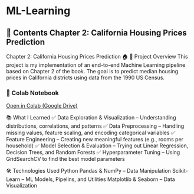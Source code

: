 # ML-Learning

📂 Contents
Chapter 2: California Housing Prices Prediction 
---
Chapter 2: California Housing Prices Prediction 🏠
📌 Project Overview
This project is my implementation of an end-to-end Machine Learning pipeline based on Chapter 2 of the book.
The goal is to predict median housing prices in California districts using data from the 1990 US Census.
### 🔗 Colab Notebook  
[Open in Colab (Google Drive)](https://colab.research.google.com/drive/1JgTEGwfMQlxyeGqbhbpV667qjyIsXVwr)

📚 What I Learned
✅ Data Exploration & Visualization – Understanding distributions, correlations, and patterns
✅ Data Preprocessing – Handling missing values, feature scaling, and encoding categorical variables
✅ Feature Engineering – Creating new meaningful features (e.g., rooms per household)
✅ Model Selection & Evaluation – Trying out Linear Regression, Decision Trees, and Random Forests
✅ Hyperparameter Tuning – Using GridSearchCV to find the best model parameters

🛠️ Technologies Used
Python
Pandas & NumPy – Data Manipulation
Scikit-Learn – ML Models, Pipelins, and Utilities
Matplotlib & Seaborn – Data Visualization

